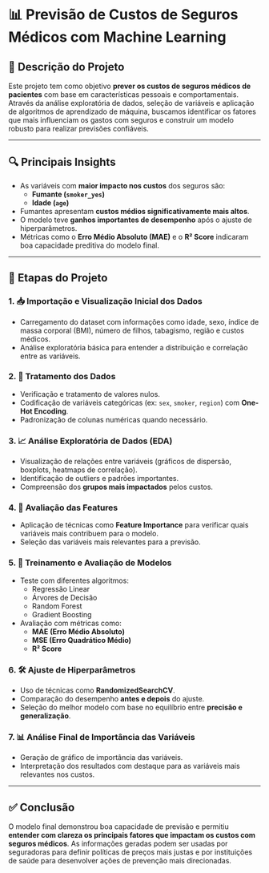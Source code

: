 # 📊 Previsão de Custos de Seguros Médicos com Machine Learning

## 📝 Descrição do Projeto

Este projeto tem como objetivo **prever os custos de seguros médicos de pacientes** com base em características pessoais e comportamentais. Através da análise exploratória de dados, seleção de variáveis e aplicação de algoritmos de aprendizado de máquina, buscamos identificar os fatores que mais influenciam os gastos com seguros e construir um modelo robusto para realizar previsões confiáveis.

---

## 🔍 Principais Insights

- As variáveis com **maior impacto nos custos** dos seguros são:
  - **Fumante (`smoker_yes`)**
  - **Idade (`age`)**
- Fumantes apresentam **custos médios significativamente mais altos**.
- O modelo teve **ganhos importantes de desempenho** após o ajuste de hiperparâmetros.
- Métricas como o **Erro Médio Absoluto (MAE)** e o **R² Score** indicaram boa capacidade preditiva do modelo final.

---

## 📌 Etapas do Projeto

### 1. 📥 Importação e Visualização Inicial dos Dados
- Carregamento do dataset com informações como idade, sexo, índice de massa corporal (BMI), número de filhos, tabagismo, região e custos médicos.
- Análise exploratória básica para entender a distribuição e correlação entre as variáveis.

### 2. 🧼 Tratamento dos Dados
- Verificação e tratamento de valores nulos.
- Codificação de variáveis categóricas (ex: `sex`, `smoker`, `region`) com **One-Hot Encoding**.
- Padronização de colunas numéricas quando necessário.

### 3. 📈 Análise Exploratória de Dados (EDA)
- Visualização de relações entre variáveis (gráficos de dispersão, boxplots, heatmaps de correlação).
- Identificação de outliers e padrões importantes.
- Compreensão dos **grupos mais impactados** pelos custos.

### 4. 🧠 Avaliação das Features
- Aplicação de técnicas como **Feature Importance** para verificar quais variáveis mais contribuem para o modelo.
- Seleção das variáveis mais relevantes para a previsão.

### 5. 🤖 Treinamento e Avaliação de Modelos
- Teste com diferentes algoritmos:
  - Regressão Linear
  - Árvores de Decisão
  - Random Forest
  - Gradient Boosting
- Avaliação com métricas como:
  - **MAE (Erro Médio Absoluto)**
  - **MSE (Erro Quadrático Médio)**
  - **R² Score**

### 6. 🛠️ Ajuste de Hiperparâmetros
- Uso de técnicas como **RandomizedSearchCV**.
- Comparação do desempenho **antes e depois** do ajuste.
- Seleção do melhor modelo com base no equilíbrio entre **precisão e generalização**.

### 7. 📊 Análise Final de Importância das Variáveis
- Geração de gráfico de importância das variáveis.
- Interpretação dos resultados com destaque para as variáveis mais relevantes nos custos.

---

## ✅ Conclusão

O modelo final demonstrou boa capacidade de previsão e permitiu **entender com clareza os principais fatores que impactam os custos com seguros médicos**. As informações geradas podem ser usadas por seguradoras para definir políticas de preços mais justas e por instituições de saúde para desenvolver ações de prevenção mais direcionadas.
